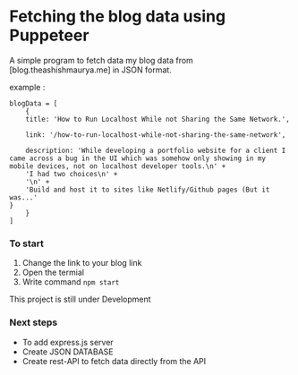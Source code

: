 # Fetching the blog data using Puppeteer

A simple program to fetch data my blog data from [blog.theashishmaurya.me] in JSON format.

example :

```
blogData = [
    {
    title: 'How to Run Localhost While not Sharing the Same Network.',

    link: '/how-to-run-localhost-while-not-sharing-the-same-network',

    description: 'While developing a portfolio website for a client I came across a bug in the UI which was somehow only showing in my mobile devices, not on localhost developer tools.\n' +
    'I had two choices\n' +
    '\n' +
    'Build and host it to sites like Netlify/Github pages (But it was...'
}
    }
]
```

### To start

1.  Change the link to your blog link
2.  Open the termial
3.  Write command `npm start`

This project is still under Development

### Next steps

- To add express.js server
- Create JSON DATABASE
- Create rest-API to fetch data directly from the API
